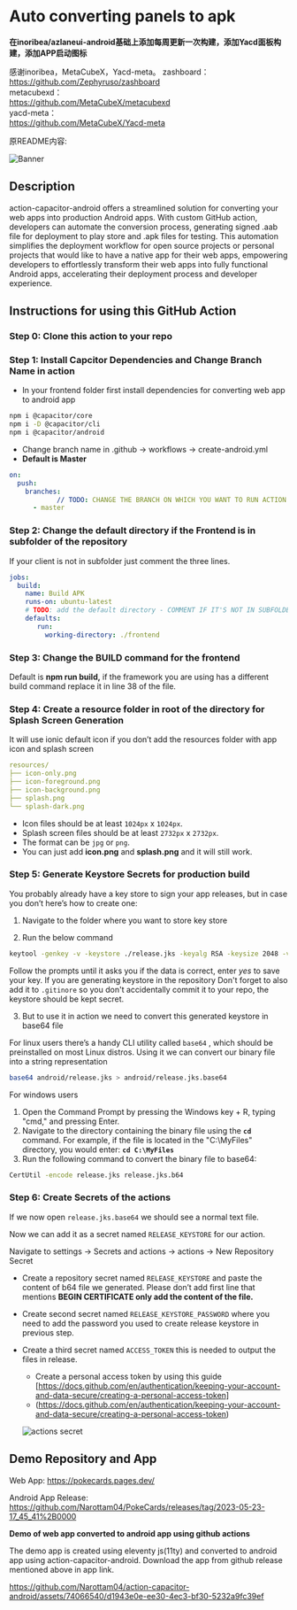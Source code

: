 # Auto converting panels to apk

**在inoribea/azlaneui-android基础上添加每周更新一次构建，添加Yacd面板构建，添加APP启动图标**

感谢inoribea，MetaCubeX，Yacd-meta。
zashboard：<br>
https://github.com/Zephyruso/zashboard<br>
metacubexd：<br>
https://github.com/MetaCubeX/metacubexd<br>
yacd-meta：<br>
https://github.com/MetaCubeX/Yacd-meta<br>

原README内容:

![Banner](https://res.cloudinary.com/https-webdrip-in/image/upload/v1684903509/hackathon-github_wa82y1.png)

## Description

action-capacitor-android offers a streamlined solution for converting your web apps into production Android apps. With custom GitHub action, developers can automate the conversion process, generating signed .aab file for deployment to play store and .apk files for testing. This automation simplifies the deployment workflow for open source projects or personal projects that would like to have a native app for their web apps, empowering developers to effortlessly transform their web apps into fully functional Android apps, accelerating their deployment process and developer experience.


## Instructions for using this GitHub Action

### Step 0: Clone this action to your repo

### Step 1: Install Capcitor Dependencies and Change Branch Name in action

- In your frontend folder first install dependencies for converting web app to android app

```bash
npm i @capacitor/core
npm i -D @capacitor/cli
npm i @capacitor/android
```

- Change branch name in .github → workflows → create-android.yml
- ********************************************Default is Master********************************************

```yaml
on:
  push:
    branches:
			// TODO: CHANGE THE BRANCH ON WHICH YOU WANT TO RUN ACTION
      - master
```

### Step 2: Change the default directory if the Frontend is in subfolder of the repository

If your client is not in subfolder just comment the three lines.

```yaml
jobs:
  build:
    name: Build APK
    runs-on: ubuntu-latest
    # TODO: add the default directory - COMMENT IF IT'S NOT IN SUBFOLDER
    defaults:
       run:
         working-directory: ./frontend
```

### Step 3: Change the BUILD command for the frontend

Default is ****************************npm run build,**************************** if the framework you are using has a different build command replace it in line 38 of the file.

### Step 4: Create a resource folder in root of the directory for Splash Screen Generation

It will use ionic default icon if you don’t add the resources folder with app icon and splash screen

```yaml
resources/
├── icon-only.png
├── icon-foreground.png
├── icon-background.png
├── splash.png
└── splash-dark.png
```

- Icon files should be at least `1024px` x `1024px`.
- Splash screen files should be at least `2732px` x `2732px`.
- The format can be `jpg` or `png`.
- You can just add **icon.png** and **splash.png** and it will still work.

### Step 5: Generate Keystore Secrets for production build

You probably already have a key store to sign your app releases, but in case you don’t here’s how to create one:

1) Navigate to the folder where you want to store key store

2) Run the below command

```bash
keytool -genkey -v -keystore ./release.jks -keyalg RSA -keysize 2048 -validity 10000 -alias release
```

Follow the prompts until it asks you if the data is correct, enter *yes* to save your key. If you are generating keystore in the repository Don't forget to also add it to `.gitinore` so you don't accidentally commit it to your repo, the keystore should be kept secret.

3) But to use it in action we need to convert this generated keystore in base64 file

For linux users there’s a handy CLI utility called `base64` , which should be preinstalled on most Linux distros. Using it we can convert our binary file into a string representation

```bash
base64 android/release.jks > android/release.jks.base64
```

For windows users 

1. Open the Command Prompt by pressing the Windows key + R, typing "cmd," and pressing Enter.
2. Navigate to the directory containing the binary file using the **`cd`** command. For example, if the file is located in the "C:\MyFiles" directory, you would enter: **`cd C:\MyFiles`**
3. Run the following command to convert the binary file to base64:

```bash
CertUtil -encode release.jks release.jks.b64
```

### Step 6: Create Secrets of the actions

If we now open `release.jks.base64` we should see a normal text file.

Now we can add it as a secret named `RELEASE_KEYSTORE` for our action.

Navigate to settings → Secrets and actions → actions → New Repository Secret

- Create a repository secret named `RELEASE_KEYSTORE` and paste the content of b64 file we generated. Please don’t add first line that mentions **BEGIN CERTIFICATE only add the content of the file.**
- Create second secret named `RELEASE_KEYSTORE_PASSWORD` where you need to add the password you used to create release keystore in previous step.
- Create a third secret named `ACCESS_TOKEN` this is needed to output the files in release.
    - Create a personal access token by using this guide [https://docs.github.com/en/authentication/keeping-your-account-and-data-secure/creating-a-personal-access-token]
    - (https://docs.github.com/en/authentication/keeping-your-account-and-data-secure/creating-a-personal-access-token)
   
   
  ![actions secret](https://res.cloudinary.com/https-webdrip-in/image/upload/v1684861742/action-capacitor-secrets_s3kn47.png)
  
  
 ## Demo Repository and App
 
Web App: https://pokecards.pages.dev/

Android App Release: https://github.com/Narottam04/PokeCards/releases/tag/2023-05-23-17_45_41%2B0000


**Demo of web app converted to android app using github actions**

The demo app is created using eleventy js(11ty) and converted to android app using action-capacitor-android. Download the app from github release mentioned above in app link.



https://github.com/Narottam04/action-capacitor-android/assets/74066540/d1943e0e-ee30-4ec3-bf30-5232a9fc39ef


